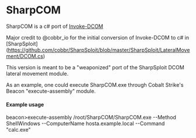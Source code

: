 # SharpCOM

SharpCOM is a c# port of [Invoke-DCOM](https://github.com/rvrsh3ll/Misc-Powershell-Scripts/blob/master/Invoke-DCOM.ps1)


Major credit to @cobbr_io for the initial conversion of Invoke-DCOM to c# in [SharpSploit]
(https://github.com/cobbr/SharpSploit/blob/master/SharpSploit/LateralMovement/DCOM.cs)


This version is meant to be a "weaponized" port of the SharpSploit DCOM lateral movement module.


As an example, one could execute SharpCOM.exe through Cobalt Strike's Beacon "execute-assembly" module.


#### Example usage
beacon>execute-assembly /root/SharpCOM/SharpCOM.exe --Method ShellWindows --ComputerName hosta.example.local --Command "calc.exe"
